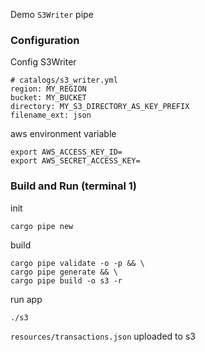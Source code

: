 Demo `S3Writer` pipe
### Configuration
Config S3Writer
```
# catalogs/s3_writer.yml
region: MY_REGION
bucket: MY_BUCKET
directory: MY_S3_DIRECTORY_AS_KEY_PREFIX
filename_ext: json
```
aws environment variable
```
export AWS_ACCESS_KEY_ID=
export AWS_SECRET_ACCESS_KEY=
```
### Build and Run (terminal 1)
init
```
cargo pipe new
```
build
```
cargo pipe validate -o -p && \
cargo pipe generate && \
cargo pipe build -o s3 -r
```
run app
```
./s3
```
`resources/transactions.json` uploaded to s3